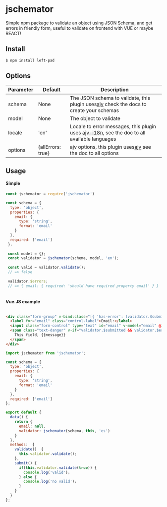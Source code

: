 # jschemator
Simple npm package to validate an object using JSON Schema, and get errors in friendly form, useful to validate on frontend with VUE or maybe REACT!

## Install

```bash
$ npm install left-pad
```
## Options

| Parameter | Default | Description |
|-----------|-------------------|----------------------------------------------------------------------------------------------------------------------------------------|
| schema | None | The JSON schema to validate, this plugin uses[ajv](https://github.com/epoberezkin/ajv) check the docs to create your schemas |
| model | None | The object to validate |
| locale | 'en' | Locale to error messages, this plugin uses [ajv-i18n](https://github.com/epoberezkin/ajv-i18n), see the doc to all available languages |
| options | {allErrors: true} | ajv options, this plugin uses[ajv](https://github.com/epoberezkin/ajv) see the doc to all options |

## Usage

#### Simple



```js
const jschemator = require('jschemator')

const schema = {
  type: 'object',
  properties: {
    email: {
      type: 'string',
      format: 'email'
    }
  },
  required: ['email']
 };
 
 const model = {};
 const validator = jschemator(schema, model, 'en');
 
 const valid = validator.validate();
 // => false
 
 validator.$errors;
 // => { email: { required: 'should have required property email' } }
 
```

#### Vue.JS example

```html

<div class="form-group" v-bind:class="[{ 'has-error': (validator.$submitted && validator.$errors.email)}]">
  <label for="email" class="control-label">Email:</label>
  <input class="form-control" type="text" id="email" v-model="email" @input="validate">
  <span class="text-danger" v-if="validator.$submitted && validator.$errors.email" v-for="(message, key) in validator.$errors.email">
    This field, {{message}}
  </span>
</div>

```

```javascript
import jschemator from 'jschemator';

const schema = {
  type: 'object',
  properties: {
    email: {
      type: 'string',
      format: 'email'
    }
  },
  required: ['email']
};

export default {
  data() {
    return {
      email: null,
      validator: jschemator(schema, this, 'es')
    }
  },
  methods:  {
    validate()  {
      this.validator.validate();
    },
    submit() {
      if(this.validator.validate(true)) {
        console.log('valid');
      } else {
        console.log('no valid');
      }
    }
  }
};
  
```
